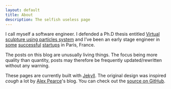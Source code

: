 ```yaml
---
layout: default
title: About
description: The selfish useless page
---
```


I call myself a software engineer. I defended a Ph.D thesis entitled [Virtual sculpture using particles system](http://www.theses.fr/2010ISAM0030) and I’ve been an early stage engineer in [some](http://tinyclues.com) [successful](http://captaintrain.com) [startups](http://sketchfab.com) in Paris, France.

The posts on this blog are unusually living things. The focus being more quality than quantity, posts may therefore be frequently updated/rewritten without any warning.

These pages are currently built with [Jekyll](https://github.com/mojombo/jekyll). The original design was inspired *cough* a lot by [Alex Pearce](http://alexpearce.me)'s blog. You can check out the [source on GitHub](https://github.com/marchelbling/marchelbling.github.io).
